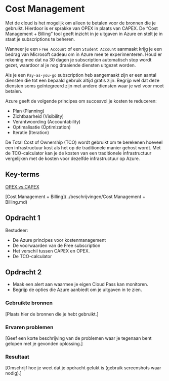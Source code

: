 # Cost Management
Met de cloud is het mogelijk om alleen te betalen voor de bronnen die je gebruikt. Hierdoor is er sprakke van OPEX in plaats van CAPEX.
De “Cost Management + Billing” tool geeft inzicht in je uitgaven in Azure en stelt je in staat je subscriptions te beheren.

Wanneer je een `Free Account` of een `Student Account` aanmaakt krijg je een bedrag van Microsoft cadeau om in Azure mee te experimenteren. Houd er rekening mee dat na 30 dagen je subscription automatisch stop wordt gezet, waardoor al je nog draaiende diensten uitgezet worden.

Als je een `Pay-as-you-go` subscription heb aangemaakt zijn er een aantal diensten die tot een bepaald gebruik altijd gratis zijn. Begrijp wel dat deze diensten soms geïntegreerd zijn met andere diensten waar je wel voor moet betalen. 

Azure geeft de volgende principes om succesvol je kosten te reduceren:
-	Plan (Planning)
-	Zichtbaarheid (Visibility)
-	Verantwoording (Accountability)
-	Optimalisatie (Optimization)
-	Iteratie (Iteration)

De Total Cost of Ownership (TCO) wordt gebruikt om te berekenen hoeveel een infrastructuur kost als het op de traditionele manier gehost wordt. Met de TCO-calculator kan je de kosten van een traditionele infrastructuur vergelijken met de kosten voor dezelfde infrastructuur op Azure.


## Key-terms
[OPEX vs CAPEX](../beschrijvingen/OPEXvsCAPEX.md#OPEXvsCAPEX)   

[Cost Management + Billing](../beschrijvingen/Cost Management + Billing.md)


## Opdracht 1
Bestudeer:
- De Azure principes voor kostenmanagement
- De voorwaarden van de Free subscription
- Het verschil tussen CAPEX en OPEX. 
- De TCO-calculator  

## Opdracht 2
- Maak een alert aan waarmee je eigen Cloud Pass kan monitoren.
- Begrijp de opties die Azure aanbiedt om je uitgaven in
te zien.  


### Gebruikte bronnen
[Plaats hier de bronnen die je hebt gebruikt.]

### Ervaren problemen
[Geef een korte beschrijving van de problemen waar je tegenaan bent gelopen met je gevonden oplossing.]

### Resultaat
[Omschrijf hoe je weet dat je opdracht gelukt is (gebruik screenshots waar nodig).]
